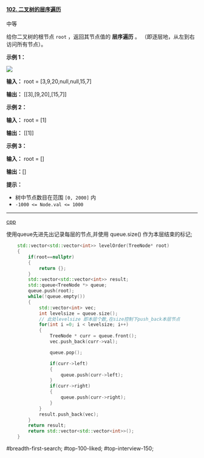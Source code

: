 #### [102. 二叉树的层序遍历](https://leetcode.cn/problems/binary-tree-level-order-traversal/)

中等

给你二叉树的根节点 `root` ，返回其节点值的 **层序遍历** 。 （即逐层地，从左到右访问所有节点）。

**示例 1：**

![](https://assets.leetcode.com/uploads/2021/02/19/tree1.jpg)

**输入：** root = [3,9,20,null,null,15,7]

**输出：** \[[3],[9,20],[15,7]\]

**示例 2：**

**输入：** root = [1]

**输出：** \[[1]\]

**示例 3：**

**输入：** root = []

**输出：**[]

**提示：**

- 树中节点数目在范围 `[0, 2000]` 内
- `-1000 <= Node.val <= 1000`

---- ----

[cpp](./../../codes/examples/102.binary-tree-level-order-traversal.cpp)

使用queue先进先出记录每层的节点,并使用 queue.size() 作为本层结束的标记;
```cpp
    std::vector<std::vector<int>> levelOrder(TreeNode* root)
    {
        if(root==nullptr)
        {
            return {};
        }
        std::vector<std::vector<int>> result;
        std::queue<TreeNode *> queue;
        queue.push(root);
        while(!queue.empty())
        {
            std::vector<int> vec;
            int levelsize = queue.size();
            // 此处levelsize 即本层个数,在size控制下push_back本层节点
            for(int i =0; i < levelsize; i++)
            {
                TreeNode * curr = queue.front();
                vec.push_back(curr->val);

                queue.pop();

                if(curr->left)
                {
                    queue.push(curr->left);
                }
                if(curr->right)
                {
                    queue.push(curr->right);
                }
            }
            result.push_back(vec);
        }
        return result;
        return std::vector<std::vector<int>>();
    }
```
#breadth-first-search; #top-100-liked; #top-interview-150;
